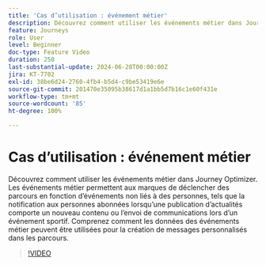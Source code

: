 ```yaml
---
title: 'Cas d’utilisation : événement métier'
description: Découvrez comment utiliser les événements métier dans Journey Optimizer. Comprenez comment les données des événements métier peuvent être utilisées pour la création de messages personnalisés dans les parcours.
feature: Journeys
role: User
level: Beginner
doc-type: Feature Video
duration: 250
last-substantial-update: 2024-06-28T00:00:00Z
jira: KT-7702
exl-id: 38be6d24-2760-4fb4-b5d4-c9be53419e6e
source-git-commit: 201470e35095b38617d1a1bb5d7b16c1e60f431e
workflow-type: tm+mt
source-wordcount: '85'
ht-degree: 100%

---
```



# Cas d’utilisation : événement métier

Découvrez comment utiliser les événements métier dans Journey Optimizer. Les événements métier permettent aux marques de déclencher des parcours en fonction d’événements non liés à des personnes, tels que la notification aux personnes abonnées lorsqu’une publication d’actualités comporte un nouveau contenu ou l’envoi de communications lors d’un événement sportif. Comprenez comment les données des événements métier peuvent être utilisées pour la création de messages personnalisés dans les parcours.

>[!VIDEO](https://video.tv.adobe.com/v/3416325/?learn=on&captions=fre_fr)
